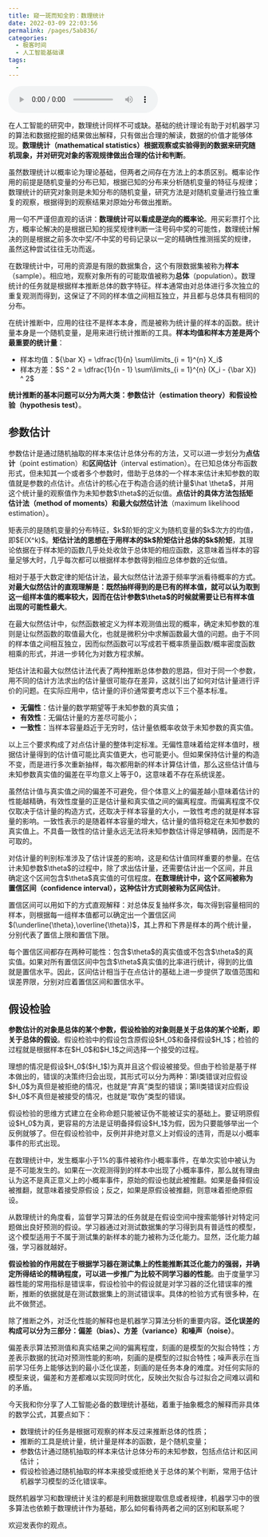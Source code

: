 ```yaml
---
title: 窥一斑而知全豹：数理统计
date: 2022-03-09 22:03:56
permalink: /pages/5ab836/
categories:
  - 极客时间
  - 人工智能基础课
tags:
  - 
---
```

<audio title="03数学基础.窥一斑而知全豹：数理统计" src="https://static001.geekbang.org/resource/audio/45/00/45d293a115dcfdd4272fa101aab42300.mp3" controls="controls"></audio> 
<p>在人工智能的研究中，数理统计同样不可或缺。基础的统计理论有助于对机器学习的算法和数据挖掘的结果做出解释，只有做出合理的解读，数据的价值才能够体现。<strong>数理统计（mathematical statistics）根据观察或实验得到的数据来研究随机现象，并对研究对象的客观规律做出合理的估计和判断</strong>。</p>
<p>虽然数理统计以概率论为理论基础，但两者之间存在方法上的本质区别。概率论作用的前提是随机变量的分布已知，根据已知的分布来分析随机变量的特征与规律；数理统计的研究对象则是未知分布的随机变量，研究方法是对随机变量进行独立重复的观察，根据得到的观察结果对原始分布做出推断。</p>
<p>用一句不严谨但直观的话讲：<strong>数理统计可以看成是逆向的概率论</strong>。用买彩票打个比方，概率论解决的是根据已知的摇奖规律判断一注号码中奖的可能性，数理统计解决的则是根据之前多次中奖/不中奖的号码记录以一定的精确性推测摇奖的规律，虽然这种尝试往往无功而返。</p>
<p>在数理统计中，可用的资源是有限的数据集合，这个有限数据集被称为<strong>样本</strong>（sample）。相应地，观察对象所有的可能取值被称为<strong>总体</strong>（population）。数理统计的任务就是根据样本推断总体的数字特征。样本通常由对总体进行多次独立的重复观测而得到，这保证了不同的样本值之间相互独立，并且都与总体具有相同的分布。</p>
<p>在统计推断中，应用的往往不是样本本身，而是被称为统计量的样本的函数。统计量本身是一个随机变量，是用来进行统计推断的工具。<strong>样本均值和样本方差是两个最重要的统计量</strong>：</p>
<ul>
<li>样本均值：${\bar X} = \dfrac{1}{n} \sum\limits_{i = 1}^{n} X_i$</li>
<li>样本方差：$S ^ 2 = \dfrac{1}{n - 1} \sum\limits_{i = 1}^{n} (X_i - {\bar X}) ^ 2$</li>
</ul>
<p><strong>统计推断的基本问题可以分为两大类：参数估计（estimation theory）和假设检验（hypothesis test）</strong>。</p>
<h2>参数估计</h2>
<p>参数估计是通过随机抽取的样本来估计总体分布的方法，又可以进一步划分为<strong>点估计</strong>（point estimation）和<strong>区间估计</strong>（interval estimation）。在已知总体分布函数形式，但未知其一个或者多个参数时，借助于总体的一个样本来估计未知参数的取值就是参数的点估计。点估计的核心在于构造合适的统计量$\hat \theta$，并用这个统计量的观察值作为未知参数$\theta$的近似值。<strong>点估计的具体方法包括矩估计法（method of moments）和最大似然估计法</strong>（maximum likelihood estimation）。</p>
<!-- [[[read_end]]] -->
<p>矩表示的是随机变量的分布特征，$k$阶矩的定义为随机变量的$k$次方的均值，即$E(X^k)$。<strong>矩估计法的思想在于用样本的$k$阶矩估计总体的$k$阶矩</strong>，其理论依据在于样本矩的函数几乎处处收敛于总体矩的相应函数，这意味着当样本的容量足够大时，几乎每次都可以根据样本参数得到相应总体参数的近似值。</p>
<p>相对于基于大数定律的矩估计法，最大似然估计法源于频率学派看待概率的方式。<strong>对最大似然估计的直观理解是：既然抽样得到的是已有的样本值，就可以认为取到这一组样本值的概率较大，因而在估计参数$\theta$的时候就需要让已有样本值出现的可能性最大</strong>。</p>
<p>在最大似然估计中，似然函数被定义为样本观测值出现的概率，确定未知参数的准则是让似然函数的取值最大化，也就是微积分中求解函数最大值的问题。由于不同的样本值之间相互独立，因而似然函数可以写成若干概率质量函数/概率密度函数相乘的形式，并进一步转化为对数方程求解。</p>
<p>矩估计法和最大似然估计法代表了两种推断总体参数的思路，但对于同一个参数，用不同的估计方法求出的估计量很可能存在差异，这就引出了如何对估计量进行评价的问题。在实际应用中，估计量的评价通常要考虑以下三个基本标准。</p>
<ul>
<li><strong>无偏性</strong>：估计量的数学期望等于未知参数的真实值；</li>
<li><strong>有效性</strong>：无偏估计量的方差尽可能小；</li>
<li><strong>一致性</strong>：当样本容量趋近于无穷时，估计量依概率收敛于未知参数的真实值。</li>
</ul>
<p>以上三个要求构成了对点估计量的整体判定标准。无偏性意味着给定样本值时，根据估计量得到的估计值可能比真实值更大，也可能更小。但如果保持估计量的构造不变，而是进行多次重新抽样，每次都用新的样本计算估计值，那么这些估计值与未知参数真实值的偏差在平均意义上等于0，这意味着不存在系统误差。</p>
<p>虽然估计值与真实值之间的偏差不可避免，但个体意义上的偏差越小意味着估计的性能越精确，有效性度量的正是估计量和真实值之间的偏离程度。而偏离程度不仅仅取决于估计量的构造方式，还取决于样本容量的大小，一致性考虑的就是样本容量的影响。一致性表示的是随着样本容量的增大，估计量的值将稳定在未知参数的真实值上。不具备一致性的估计量永远无法将未知参数估计得足够精确，因而是不可取的。</p>
<p>对估计量的判别标准涉及了估计误差的影响，这是和估计值同样重要的参量。在估计未知参数$\theta$的过程中，除了求出估计量，还需要估计出一个区间，并且确定这个区间包含$\theta$真实值的可信程度。<strong>在数理统计中，这个区间被称为置信区间（confidence interval），这种估计方式则被称为区间估计</strong>。</p>
<p>置信区间可以用如下的方式直观解释：对总体反复抽样多次，每次得到容量相同的样本，则根据每一组样本值都可以确定出一个置信区间$(\underline{\theta},\overline{\theta})$，其上界和下界是样本的两个统计量，分别代表了置信上限和置信下限。</p>
<p>每个置信区间都存在两种可能性：包含$\theta$的真实值或不包含$\theta$的真实值。如果对所有置信区间中包含$\theta$真实值的比率进行统计，得到的比值就是置信水平。因此，区间估计相当于在点估计的基础上进一步提供了取值范围和误差界限，分别对应着置信区间和置信水平。</p>
<h2>假设检验</h2>
<p><strong>参数估计的对象是总体的某个参数，假设检验的对象则是关于总体的某个论断，即关于总体的假设</strong>。假设检验中的假设包含原假设$H_0$和备择假设$H_1$；检验的过程就是根据样本在$H_0$和$H_1$之间选择一个接受的过程。</p>
<p>理想的情况是假设$H_0$($H_1$)为真并且这个假设被接受。但由于检验是基于样本做出的，错误的决策终归会出现，其形式可以分为两种：第I类错误对应假设$H_0$为真但是被拒绝的情况，也就是“弃真”类型的错误；第II类错误对应假设$H_0$不真但是被接受的情况，也就是“取伪”类型的错误。</p>
<p>假设检验的思维方式建立在全称命题只能被证伪不能被证实的基础上。要证明原假设$H_0$为真，更容易的方法是证明备择假设$H_1$为假，因为只要能够举出一个反例就够了。但在假设检验中，反例并非绝对意义上对假设的违背，而是以小概率事件的形式出现。</p>
<p>在数理统计中，发生概率小于1%的事件被称作小概率事件，在单次实验中被认为是不可能发生的。如果在一次观测得到的样本中出现了小概率事件，那么就有理由认为这不是真正意义上的小概率事件，原始的假设也就此被推翻。如果是备择假设被推翻，就意味着接受原假设；反之，如果是原假设被推翻，则意味着拒绝原假设。</p>
<p>从数理统计的角度看，监督学习算法的任务就是在假设空间中搜索能够针对特定问题做出良好预测的假设。学习器通过对测试数据集的学习得到具有普适性的模型，这个模型适用于不属于测试集的新样本的能力被称为泛化能力。显然，泛化能力越强，学习器就越好。</p>
<p><strong>假设检验的作用就在于根据学习器在测试集上的性能推断其泛化能力的强弱，并确定所得结论的精确程度，可以进一步推广为比较不同学习器的性能</strong>。由于度量学习器性能的常用指标是错误率，假设检验中的假设就是对学习器的泛化错误率的推断，推断的依据就是在测试数据集上的测试错误率。具体的检验方式有很多种，在此不做赘述。</p>
<p>除了推断之外，对泛化性能的解释也是机器学习算法分析的重要内容。<strong>泛化误差的构成可以分为三部分：偏差（bias）、方差（variance）和噪声（noise）</strong>。</p>
<p>偏差表示算法预测值和真实结果之间的偏离程度，刻画的是模型的欠拟合特性；方差表示数据的扰动对预测性能的影响，刻画的是模型的过拟合特性；噪声表示在当前学习任务上能够达到的最小泛化误差，刻画的是任务本身的难度。对任何实际的模型来说，偏差和方差都难以实现同时优化，反映出欠拟合与过拟合之间难以调和的矛盾。</p>
<p>今天我和你分享了人工智能必备的数理统计基础，着重于抽象概念的解释而非具体的数学公式，其要点如下：</p>
<ul>
<li>数理统计的任务是根据可观察的样本反过来推断总体的性质；</li>
<li>推断的工具是统计量，统计量是样本的函数，是个随机变量；</li>
<li>参数估计通过随机抽取的样本来估计总体分布的未知参数，包括点估计和区间估计；</li>
<li>假设检验通过随机抽取的样本来接受或拒绝关于总体的某个判断，常用于估计机器学习模型的泛化错误率。</li>
</ul>
<p>既然机器学习和数理统计关注的都是利用数据提取信息或者规律，机器学习中的很多算法也依赖于数理统计作为基础，那么如何看待两者之间的区别和联系呢？</p>
<p>欢迎发表你的观点。</p>
<p><img src="https://static001.geekbang.org/resource/image/55/6d/553fd5c4498ba56b75a15fc99770dc6d.jpg" alt="" /></p>
